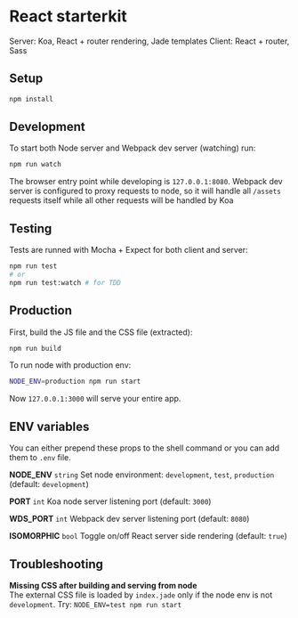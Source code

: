 # React starterkit

Server: Koa, React + router rendering, Jade templates
Client: React + router, Sass


## Setup

``` sh
npm install
```


## Development

To start both Node server and Webpack dev server (watching) run:
``` sh
npm run watch
```
The browser entry point while developing is `127.0.0.1:8080`. 
Webpack dev server is configured to proxy requests to node, so it will handle all `/assets` requests itself while all other requests will be handled by Koa


## Testing

Tests are runned with Mocha + Expect for both client and server:
``` sh
npm run test 
# or
npm run test:watch # for TDD
```


## Production

First, build the JS file and the CSS file (extracted):
``` sh
npm run build
```

To run node with production env:
``` sh
NODE_ENV=production npm run start
```
Now `127.0.0.1:3000` will serve your entire app.


## ENV variables

You can either prepend these props to the shell command or you can add them to `.env` file.

**NODE_ENV** `string` 
Set node environment: `development`, `test`, `production` (default: `development`)

**PORT** `int` 
Koa node server listening port (default: `3000`)

**WDS_PORT** `int`
Webpack dev server listening port (default: `8080`)

**ISOMORPHIC** `bool`
Toggle on/off React server side rendering (default: `true`)


## Troubleshooting

**Missing CSS after building and serving from node**  
The external CSS file is loaded by `index.jade` only if the node env is not `development`. 
Try: `NODE_ENV=test npm run start`


